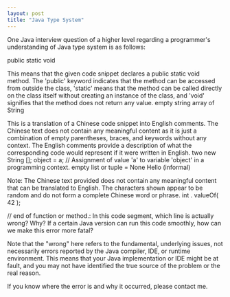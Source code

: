 ```yaml
---
layout: post
title: "Java Type System"
---
```


One Java interview question of a higher level regarding a programmer's understanding of Java type system is as follows:

public static void

This means that the given code snippet declares a public static void method. The 'public' keyword indicates that the method can be accessed from outside the class, 'static' means that the method can be called directly on the class itself without creating an instance of the class, and 'void' signifies that the method does not return any value. empty string
array of String

This is a translation of a Chinese code snippet into English comments. The Chinese text does not contain any meaningful content as it is just a combination of empty parentheses, braces, and keywords without any context. The English comments provide a description of what the corresponding code would represent if it were written in English. two
new
String
[]; object = a; // Assignment of value 'a' to variable 'object' in a programming context. empty list or tuple = None Hello (informal)

Note: The Chinese text provided does not contain any meaningful content that can be translated to English. The characters shown appear to be random and do not form a complete Chinese word or phrase. int
.
valueOf(
42
);

// end of function or method.: In this code segment, which line is actually wrong? Why? If a certain Java version can run this code smoothly, how can we make this error more fatal?

Note that the "wrong" here refers to the fundamental, underlying issues, not necessarily errors reported by the Java compiler, IDE, or runtime environment. This means that your Java implementation or IDE might be at fault, and you may not have identified the true source of the problem or the real reason.

If you know where the error is and why it occurred, please contact me.